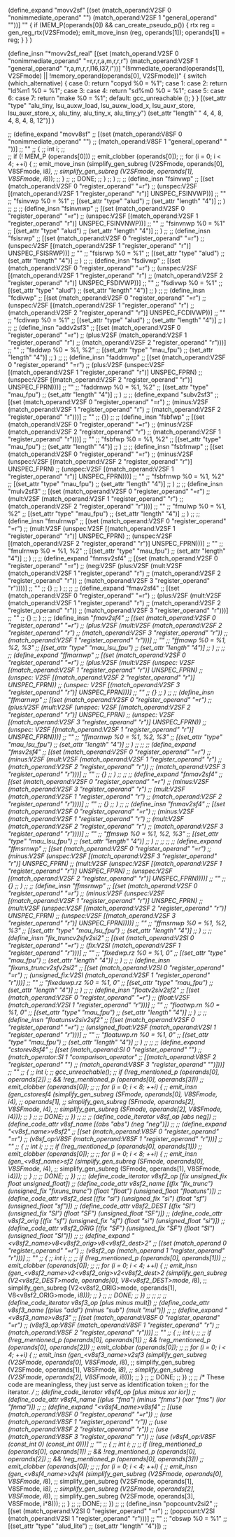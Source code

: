 
(define_expand "movv2sf"
   [(set (match_operand:V2SF 0 "nonimmediate_operand" "")
         (match_operand:V2SF 1 "general_operand" ""))]
    ""
    {
        if (MEM_P(operands[0]) && can_create_pseudo_p()) {
           rtx reg = gen_reg_rtx(V2SFmode);
           emit_move_insn (reg, operands[1]);
           operands[1] = reg;
        }
    }
)

(define_insn "*movv2sf_real"
   [(set (match_operand:V2SF 0 "nonimmediate_operand" "=r,r,r,a,m,r,r,r")
         (match_operand:V2SF 1 "general_operand" "r,a,m,r,r,I16,I37,i"))]
    "(!immediate_operand(operands[1], V2SFmode) || !memory_operand(operands[0], V2SFmode))"
    {
        switch (which_alternative) {
        case 0: return "copyd %0 = %1";
        case 1:
        case 2: return "ld%m1 %0 = %1";
        case 3:
        case 4: return "sd%m0 %0 = %1";
        case 5:
        case 6:
        case 7: return "make %0 = %1";
        default: gcc_unreachable ();
        }
    }
  [(set_attr "type" "alu_tiny, lsu_auxw_load, lsu_auxw_load_x, lsu_auxr_store, lsu_auxr_store_x, alu_tiny, alu_tiny_x, alu_tiny_y")
   (set_attr "length" "     4,             4,               8,              4,                8,        4,          8,         12")]
)

;; (define_expand "movv8sf"
;;    [(set (match_operand:V8SF 0 "nonimmediate_operand" "")
;;          (match_operand:V8SF 1 "general_operand" " "))]
;;    ""
;; {
;;         int i;
;;         
;;         if (! MEM_P (operands[0]))
;;                 emit_clobber (operands[0]);
;;         for (i = 0; i < 4; ++i) {
;;             emit_move_insn (simplify_gen_subreg (V2SFmode, operands[0], V8SFmode, i*8),
;;                             simplify_gen_subreg (V2SFmode, operands[1], V8SFmode, i*8));
;;         }
;; 
;;         DONE;
;; }
;; )
;; 
;; (define_insn "fsinvwp"
;;   [(set (match_operand:V2SF 0 "register_operand" "=r")
;;     (unspec:V2SF [(match_operand:V2SF 1 "register_operand" "r")] UNSPEC_FSINVWP))]
;;    ""
;;    "fsinvwp %0 = %1"
;;    [(set_attr "type" "alud")
;;     (set_attr "length"  "4")]
;; )
;; 
;; 
;; (define_insn "fsinvnwp"
;;   [(set (match_operand:V2SF 0 "register_operand" "=r")
;;     (unspec:V2SF [(match_operand:V2SF 1 "register_operand" "r")] UNSPEC_FSINVNWP))]
;;    ""
;;    "fsinvnwp %0 = %1"
;;    [(set_attr "type" "alud")
;;     (set_attr "length"  "4")]
;; )
;; 
;; (define_insn "fsisrwp"
;;   [(set (match_operand:V2SF 0 "register_operand" "=r")
;;     (unspec:V2SF [(match_operand:V2SF 1 "register_operand" "r")] UNSPEC_FSISRWP))]
;;    ""
;;    "fsisrwp %0 = %1"
;;    [(set_attr "type" "alud")
;;     (set_attr "length"  "4")]
;; )
;; 
;; (define_insn "fsdivwp"
;;   [(set (match_operand:V2SF 0 "register_operand" "=r")
;;     (unspec:V2SF [(match_operand:V2SF 1 "register_operand" "r")
;;                   (match_operand:V2SF 2 "register_operand" "r")] UNSPEC_FSDIVWP))]
;;    ""
;;    "fsdivwp %0 = %1"
;;    [(set_attr "type" "alud")
;;     (set_attr "length"  "4")]
;; )
;; 
;; (define_insn "fcdivwp"
;;   [(set (match_operand:V2SF 0 "register_operand" "=r")
;;     (unspec:V2SF [(match_operand:V2SF 1 "register_operand" "r")
;;                   (match_operand:V2SF 2 "register_operand" "r")] UNSPEC_FCDIVWP))]
;;   ""
;;    "fcdivwp %0 = %1"
;;    [(set_attr "type" "alud")
;;     (set_attr "length"  "4")]
;; )
;; 
;; (define_insn "addv2sf3"
;;   [(set (match_operand:V2SF 0 "register_operand" "=r")
;; 	(plus:V2SF (match_operand:V2SF 1 "register_operand" "r")
;; 		   (match_operand:V2SF 2 "register_operand" "r")))]
;;   ""
;;   "faddwp %0 = %1, %2"
;;   [(set_attr "type" "mau_fpu")
;;    (set_attr "length" "4")]
;; )
;; 
;; (define_insn "faddrnwp"
;;   [(set (match_operand:V2SF 0 "register_operand" "=r")
;; 	(plus:V2SF (unspec:V2SF [(match_operand:V2SF 1 "register_operand" "r")] UNSPEC_FPRN)
;; 		   (unspec:V2SF [(match_operand:V2SF 2 "register_operand" "r")] UNSPEC_FPRN)))]
;;   ""
;;   "faddrnwp %0 = %1, %2"
;;   [(set_attr "type" "mau_fpu")
;;    (set_attr "length" "4")]
;; )
;; 
;; (define_expand "subv2sf3"
;;   [(set (match_operand:V2SF 0 "register_operand" "=r")
;; 	(minus:V2SF (match_operand:V2SF 1 "register_operand" "r")
;; 	            (match_operand:V2SF 2 "register_operand" "r")))]
;;   ""
;; {})
;; 
;; (define_insn "fsbfwp"
;;   [(set (match_operand:V2SF 0 "register_operand" "=r")
;; 	(minus:V2SF (match_operand:V2SF 2 "register_operand" "r")
;; 	            (match_operand:V2SF 1 "register_operand" "r")))]
;;   ""
;;   "fsbfwp %0 = %1, %2"
;;   [(set_attr "type" "mau_fpu")
;;    (set_attr "length" "4")]
;; )
;; 
;; (define_insn "fsbfrnwp"
;;   [(set (match_operand:V2SF 0 "register_operand" "=r")
;; 	(minus:V2SF (unspec:V2SF [(match_operand:V2SF 2 "register_operand" "r")] UNSPEC_FPRN)
;; 	            (unspec:V2SF [(match_operand:V2SF 1 "register_operand" "r")] UNSPEC_FPRN)))]
;;   ""
;;   "fsbfrnwp %0 = %1, %2"
;;   [(set_attr "type" "mau_fpu")
;;    (set_attr "length" "4")]
;; )
;; 
;; (define_insn "mulv2sf3"
;;   [(set (match_operand:V2SF 0 "register_operand" "=r")
;; 	(mult:V2SF (match_operand:V2SF 1 "register_operand" "r")
;; 		   (match_operand:V2SF 2 "register_operand" "r")))]
;;   ""
;;   "fmulwp %0 = %1, %2"
;;   [(set_attr "type" "mau_fpu")
;;    (set_attr "length" "4")]
;; )
;; 
;; (define_insn "fmulrnwp"
;;   [(set (match_operand:V2SF 0 "register_operand" "=r")
;; 	(mult:V2SF (unspec:V2SF [(match_operand:V2SF 1 "register_operand" "r")] UNSPEC_FPRN)
;; 		   (unspec:V2SF [(match_operand:V2SF 2 "register_operand" "r")] UNSPEC_FPRN)))]
;;   ""
;;   "fmulrnwp %0 = %1, %2"
;;   [(set_attr "type" "mau_fpu")
;;    (set_attr "length" "4")]
;; )
;; 
;; (define_expand "fnmsv2sf4"
;;   [(set (match_operand:V2SF 0 "register_operand" "=r")
;;         (neg:V2SF (plus:V2SF (mult:V2SF (match_operand:V2SF 1 "register_operand" "r")
;;                                         (match_operand:V2SF 2 "register_operand" "r"))
;;                              (match_operand:V2SF 3 "register_operand" "r"))))]
;;   ""
;;   {}
;; )
;; 
;; 
;; (define_expand "fmav2sf4"
;;   [(set (match_operand:V2SF 0 "register_operand" "=r")
;;         (plus:V2SF (mult:V2SF (match_operand:V2SF 1 "register_operand" "r")
;;                               (match_operand:V2SF 2 "register_operand" "r"))
;;                    (match_operand:V2SF 3 "register_operand" "r")))]
;;   ""
;;   {}
;; )
;; 
;; (define_insn "*fmav2sf4"
;;   [(set (match_operand:V2SF 0 "register_operand" "=r")
;;         (plus:V2SF (mult:V2SF (match_operand:V2SF 2 "register_operand" "r")
;;                               (match_operand:V2SF 3 "register_operand" "r"))
;;                    (match_operand:V2SF 1 "register_operand" "r")))]
;;   ""
;;   "ffmawp %0 = %1, %2, %3"
;;   [(set_attr "type" "mau_lsu_fpu")
;;    (set_attr "length" "4")]
;; )
;; 
;; 
;; (define_expand "ffmarnwp"
;;   [(set (match_operand:V2SF 0 "register_operand" "=r")
;;         (plus:V2SF (mult:V2SF (unspec: V2SF [(match_operand:V2SF 1 "register_operand" "r")] UNSPEC_FPRN)
;;                               (unspec: V2SF [(match_operand:V2SF 2 "register_operand" "r")] UNSPEC_FPRN))
;;                    (unspec: V2SF [(match_operand:V2SF 3 "register_operand" "r")] UNSPEC_FPRN)))]
;;   ""
;;   {}
;; )
;; 
;; (define_insn "*ffmarnwp"
;;   [(set (match_operand:V2SF 0 "register_operand" "=r")
;;         (plus:V2SF (mult:V2SF (unspec: V2SF [(match_operand:V2SF 2 "register_operand" "r")] UNSPEC_FPRN)
;;                               (unspec: V2SF [(match_operand:V2SF 3 "register_operand" "r")] UNSPEC_FPRN))
;;                    (unspec: V2SF [(match_operand:V2SF 1 "register_operand" "r")] UNSPEC_FPRN)))]
;;   ""
;;   "ffmarnwp %0 = %1, %2, %3"
;;   [(set_attr "type" "mau_lsu_fpu")
;;    (set_attr "length" "4")]
;; )
;; 
;; 
;; (define_expand "fmsv2sf4"
;;   [(set (match_operand:V2SF 0 "register_operand" "=r")
;;         (minus:V2SF (mult:V2SF (match_operand:V2SF 1 "register_operand" "r")
;;                                (match_operand:V2SF 2 "register_operand" "r"))
;;                     (match_operand:V2SF 3 "register_operand" "r")))]
;;   ""
;;   {}
;; )
;; 
;; 
;; (define_expand "fnmav2sf4"
;;   [(set (match_operand:V2SF 0 "register_operand" "=r")
;;         (minus:V2SF (match_operand:V2SF 3 "register_operand" "r")
;;                     (mult:V2SF (match_operand:V2SF 1 "register_operand" "r")
;; 		               (match_operand:V2SF 2 "register_operand" "r"))))]
;;   ""
;;   {}
;; )
;; 
;; (define_insn "*fnmav2sf4"
;;   [(set (match_operand:V2SF 0 "register_operand" "=r")
;;         (minus:V2SF (match_operand:V2SF 1 "register_operand" "r")
;;                     (mult:V2SF (match_operand:V2SF 2 "register_operand" "r")
;;                                (match_operand:V2SF 3 "register_operand" "r"))))]
;;   ""
;;   "ffmswp %0 = %1, %2, %3"
;;   [(set_attr "type" "mau_lsu_fpu")
;;    (set_attr "length" "4")]
;; )
;; 
;; 
;; 
;; (define_expand "ffmsrnwp"
;;   [(set (match_operand:V2SF 0 "register_operand" "=r")
;;         (minus:V2SF (unspec:V2SF [(match_operand:V2SF 3 "register_operand" "r")] UNSPEC_FPRN)
;;                     (mult:V2SF (unspec:V2SF [(match_operand:V2SF 1 "register_operand" "r")] UNSPEC_FPRN)
;; 		               (unspec:V2SF [(match_operand:V2SF 2 "register_operand" "r")] UNSPEC_FPRN))))]
;;   ""
;;   {}
;; )
;; 
;; (define_insn "*ffmsrnwp"
;;   [(set (match_operand:V2SF 0 "register_operand" "=r")
;;         (minus:V2SF (unspec:V2SF [(match_operand:V2SF 1 "register_operand" "r")] UNSPEC_FPRN)
;;                     (mult:V2SF (unspec:V2SF [(match_operand:V2SF 2 "register_operand" "r")] UNSPEC_FPRN)
;;                                (unspec:V2SF [(match_operand:V2SF 3 "register_operand" "r")] UNSPEC_FPRN))))]
;;   ""
;;   "ffmsrnwp %0 = %1, %2, %3"
;;   [(set_attr "type" "mau_lsu_fpu")
;;    (set_attr "length" "4")]
;; )
;; 
;; (define_insn "fix_truncv2sfv2si2"
;;   [(set (match_operand:V2SI 0 "register_operand" "=r")
;;         (fix:V2SI (match_operand:V2SF 1 "register_operand" "r")))]
;;   ""
;;   "fixedwp.rz %0 = %1, 0"
;; [(set_attr "type" "mau_fpu")
;;  (set_attr "length" "4")]
;; )
;; 
;; (define_insn "fixuns_truncv2sfv2si2"
;;   [(set (match_operand:V2SI 0 "register_operand" "=r")
;;         (unsigned_fix:V2SI (match_operand:V2SF 1 "register_operand" "r")))]
;;   ""
;;   "fixeduwp.rz %0 = %1, 0"
;; [(set_attr "type" "mau_fpu")
;;  (set_attr "length" "4")]
;; )
;; 
;; (define_insn "floatv2siv2sf2" 
;;   [(set (match_operand:V2SF 0 "register_operand" "=r")
;;         (float:V2SF (match_operand:V2SI 1 "register_operand" "r")))]
;;   ""
;;   "floatwp.rn %0 = %1, 0"
;; [(set_attr "type" "mau_fpu")
;;  (set_attr "length" "4")]
;; )
;; 
;; (define_insn "floatunsv2siv2sf2" 
;;   [(set (match_operand:V2SF 0 "register_operand" "=r")
;;         (unsigned_float:V2SF (match_operand:V2SI 1 "register_operand" "r")))]
;;   ""
;;   "floatuwp.rn %0 = %1, 0"
;; [(set_attr "type" "mau_fpu")
;;  (set_attr "length" "4")]
;; )
;; 
;; 
;; (define_expand "cstorev8sf4"
;;   [(set (match_operand:SI 0 "register_operand" "")
;;         (match_operator:SI 1 "comparison_operator"
;; 	        [(match_operand:V8SF 2 "register_operand" "")
;; 	         (match_operand:V8SF 3 "register_operand" "")]))]
;;   ""
;; {
;;         int i;
;; gcc_unreachable();
;;         if (!reg_mentioned_p (operands[0], operands[2])
;;             && !reg_mentioned_p (operands[0], operands[3]))
;;             emit_clobber (operands[0]);
;; 
;;         for (i = 0; i < 8; ++i) {
;;             emit_insn (gen_cstoresf4 (simplify_gen_subreg (SFmode, operands[0], V8SFmode, i*4),
;;                                       operands[1],
;;                                       simplify_gen_subreg (SFmode, operands[2], V8SFmode, i*4),
;;                                       simplify_gen_subreg (SFmode, operands[2], V8SFmode, i*4)));
;;         }
;; 
;;         DONE;
;; })
;; 
;; 
;; (define_code_iterator v8sf_op [abs neg])
;; (define_code_attr v8sf_name [(abs "abs") (neg "neg")])
;; 
;; (define_expand "<v8sf_name>v8sf2"
;;   [(set (match_operand:V8SF 0 "register_operand" "=r")
;; 	(v8sf_op:V8SF (match_operand:V8SF 1 "register_operand" "r")))]
;;   ""
;; {
;;         int i;
;; 
;;         if (!reg_mentioned_p (operands[0], operands[1]))
;;             emit_clobber (operands[0]);
;; 
;;         for (i = 0; i < 8; ++i) {
;;             emit_insn (gen_<v8sf_name>sf2 (simplify_gen_subreg (SFmode, operands[0], V8SFmode, i*4),
;;                                            simplify_gen_subreg (SFmode, operands[1], V8SFmode, i*4)));
;;         }
;; 
;;         DONE;
;; })
;; 
;; (define_code_iterator v8sf2_op [fix unsigned_fix float unsigned_float])
;; (define_code_attr v8sf2_name [(fix "fix_trunc") (unsigned_fix "fixuns_trunc") (float "float") (unsigned_float "floatuns")])
;; (define_code_attr v8sf2_dest [(fix "si") (unsigned_fix "si") (float "sf") (unsigned_float "sf")])
;; (define_code_attr v8sf2_DEST [(fix "SI") (unsigned_fix "SI") (float "SF") (unsigned_float "SF")])
;; (define_code_attr v8sf2_orig [(fix "sf") (unsigned_fix "sf") (float "si") (unsigned_float "si")])
;; (define_code_attr v8sf2_ORIG [(fix "SF") (unsigned_fix "SF") (float "SI") (unsigned_float "SI")])
;; 
;; (define_expand "<v8sf2_name>v8<v8sf2_orig>v8<v8sf2_dest>2"
;;   [(set (match_operand 0 "register_operand" "=r")
;; 	(v8sf2_op (match_operand 1 "register_operand" "r")))]
;;   ""
;; {
;;         int i;
;; 
;;         if (!reg_mentioned_p (operands[0], operands[1]))
;;             emit_clobber (operands[0]);
;; 
;;         for (i = 0; i < 4; ++i) {
;;             emit_insn (gen_<v8sf2_name>v2<v8sf2_orig>v2<v8sf2_dest>2 (simplify_gen_subreg (V2<v8sf2_DEST>mode, operands[0], V8<v8sf2_DEST>mode, i*8),
;;                                                                       simplify_gen_subreg (V2<v8sf2_ORIG>mode, operands[1], V8<v8sf2_ORIG>mode, i*8)));
;;         }
;; 
;;         DONE;
;; })
;; 
;; 
;; 
;; (define_code_iterator v8sf3_op [plus minus mult])
;; (define_code_attr v8sf3_name [(plus "add") (minus "sub") (mult "mul")])
;; 
;; (define_expand "<v8sf3_name>v8sf3"
;;   [(set (match_operand:V8SF 0 "register_operand" "=r")
;; 	(v8sf3_op:V8SF (match_operand:V8SF 1 "register_operand" "r")
;; 		       (match_operand:V8SF 2 "register_operand" "r")))]
;;   ""
;; {
;;         int i;
;; 
;;         if (!reg_mentioned_p (operands[0], operands[1])
;;             && !reg_mentioned_p (operands[0], operands[2]))
;;             emit_clobber (operands[0]);
;; 
;;         for (i = 0; i < 4; ++i) {
;;             emit_insn (gen_<v8sf3_name>v2sf3 (simplify_gen_subreg (V2SFmode, operands[0], V8SFmode, i*8),
;;                                               simplify_gen_subreg (V2SFmode, operands[1], V8SFmode, i*8),
;;                                               simplify_gen_subreg (V2SFmode, operands[2], V8SFmode, i*8)));
;;         }
;; 
;;         DONE;
;; })
;; 
;; /* These code are meaningless, they just serve as identification token
;;    for the iterator. */
;; (define_code_iterator v8sf4_op [plus minus xor ior])
;; (define_code_attr v8sf4_name [(plus "fma") (minus "fnms") (xor "fms") (ior "fnma")])
;; 
;; (define_expand "<v8sf4_name>v8sf4"
;;   [(use (match_operand:V8SF 0 "register_operand" "=r"))
;;    (use (match_operand:V8SF 1 "register_operand" "r"))
;;    (use (match_operand:V8SF 2 "register_operand" "r"))
;;    (use (match_operand:V8SF 3 "register_operand" "r"))
;;    (use (v8sf4_op:V8SF (const_int 0) (const_int 0)))]
;;   ""
;; {
;;         int i;
;; 
;;         if (!reg_mentioned_p (operands[0], operands[1])
;;             && !reg_mentioned_p (operands[0], operands[2])
;;             && !reg_mentioned_p (operands[0], operands[3]))
;;             emit_clobber (operands[0]);
;; 
;;         for (i = 0; i < 4; ++i) {
;;             emit_insn (gen_<v8sf4_name>v2sf4 (simplify_gen_subreg (V2SFmode, operands[0], V8SFmode, i*8),
;;                                               simplify_gen_subreg (V2SFmode, operands[1], V8SFmode, i*8),
;;                                               simplify_gen_subreg (V2SFmode, operands[2], V8SFmode, i*8),
;;                                               simplify_gen_subreg (V2SFmode, operands[3], V8SFmode, i*8)));
;;         }
;; 
;;         DONE;
;; })
;; 
;; (define_insn "popcountv2si2"
;;   [(set (match_operand:V2SI            0 "register_operand" "=r")
;; 	(popcount:V2SI (match_operand:V2SI 1 "register_operand" "r")))]
;;   ""
;;   "cbswp %0 = %1"
;; [(set_attr "type" "alud_lite")
;;  (set_attr "length" "4")])
;; 
